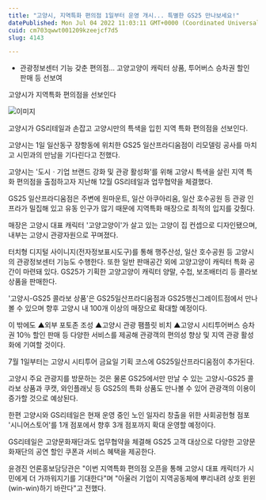 ```yaml
---
title: "고양시, 지역특화 편의점 1일부터 운영 개시... 특별한 GS25 만나보세요!"
datePublished: Mon Jul 04 2022 11:03:11 GMT+0000 (Coordinated Universal Time)
cuid: cm703qwwt001209kzeejcf7d5
slug: 4143

---
```



- 관광정보센터 기능 갖춘 편의점... 고양고양이 캐릭터 상품, 투어버스 승차권 할인 판매 등 선보여

고양시가 지역특화 편의점을 선보인다

![이미지](https://cdn.hashnode.com/res/hashnode/image/upload/v1739255379573/daa62d00-aea0-48f9-aec4-d4fcf95fa36d.jpeg)

고양시가 GS리테일과 손잡고 고양시만의 특색을 입힌 지역 특화 편의점을 선보인다.

고양시는 1일 일산동구 장항동에 위치한 GS25 일산프라디움점이 리모델링 공사를 마치고 시민과의 만남을 기다린다고 전했다.

고양시는 '도시ㆍ기업 브랜드 강화 및 관광 활성화'를 위해 고양시 특색을 살린 지역 특화 편의점을 출점하고자 지난해 12월 GS리테일과 업무협약을 체결했다.

GS25 일산프라디움점은 주변에 원마운트, 일산 아쿠아리움, 일산 호수공원 등 관광 인프라가 밀집해 있고 유동 인구가 많기 때문에 지역특화 매장으로 최적의 입지를 갖췄다.

매장은 고양시 대표 캐릭터 '고양고양이'가 살고 있는 고양이 집 컨셉으로 디자인됐으며, 내부는 고양시 관광자원으로 꾸며졌다.

터치형 디지털 사이니지(전자정보표시도구)를 통해 행주산성, 일산 호수공원 등 고양시의 관광정보센터 기능도 수행한다. 또한 일반 판매공간 외에 고양고양이 캐릭터 특화 공간이 마련돼 있다. GS25가 기획한 고양고양이 캐릭터 양말, 수첩, 보조배터리 등 콜라보 상품을 판매한다.

'고양시-GS25 콜라보 상품'은 GS25일산프라디움점과 GS25행신그레이트점에서 만나볼 수 있으며 향후 고양시 내 100개 이상의 매장으로 확대할 예정이다.

이 밖에도 ▲외부 포토존 조성 ▲고양시 관광 팸플릿 비치 ▲고양시 시티투어버스 승차권 10％ 할인 판매 등 다양한 서비스를 제공해 관광객의 편의성 향상 및 지역 관광 활성화에 기여할 것이다.

7월 1일부터는 고양시 시티투어 금요일 기획 코스에 GS25일산프라디움점이 추가된다.

고양시 주요 관광지를 방문하는 것은 물론 GS25에서만 만날 수 있는 고양시-GS25 콜라보 상품과 쿠캣, 와인플래닛 등 GS25의 특화 상품도 만나볼 수 있어 관광객의 이용이 증가할 것으로 예상된다.

한편 고양시와 GS리테일은 현재 운영 중인 노인 일자리 창출을 위한 사회공헌형 점포 '시니어스토어'를 1개 점포에서 향후 3개 점포까지 확대 운영할 예정이다.

GS리테일은 고양문화재단과도 업무협약을 체결해 GS25 고객 대상으로 다양한 고양문화재단의 공연 할인 쿠폰과 서비스 혜택을 제공한다.

윤경진 언론홍보담당관은 "이번 지역특화 편의점 오픈을 통해 고양시 대표 캐릭터가 시민에게 더 가까워지기를 기대한다"며 "아울러 기업이 지역공동체에 뿌리내려 상호 윈윈(win-win)하기 바란다"고 전했다.